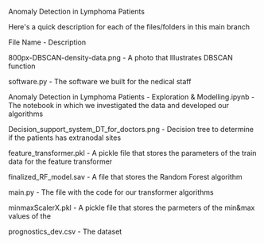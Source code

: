 Anomaly Detection in Lymphoma Patients

Here's a quick description for each of the files/folders in this main branch

File Name -                                                                        Description

800px-DBSCAN-density-data.png -                                                    A photo that Illustrates DBSCAN function

software.py -                                                                      The software we built for the nedical staff

Anomaly Detection in Lymphoma Patients - Exploration & Modelling.ipynb -           The notebook in which we investigated the data and developed our algorithms

Decision_support_system_DT_for_doctors.png -                                       Decision tree to determine if the patients has extranodal sites

feature_transformer.pkl -                                                          A pickle file that stores the parameters of the train data for the feature transformer

finalized_RF_model.sav -                                                           A file that stores the Random Forest algorithm

main.py -                                                                          The file with the code for our transformer algorithms

minmaxScalerX.pkl -                                                                A pickle file that stores the parmeters of the min&max values of the 

prognostics_dev.csv -                                                              The dataset



